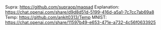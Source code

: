 Supra: https://github.com/supraop/maqsad
Explanation: https://chat.openai.com/share/d9d8d51d-5199-416d-a5a1-7c7cc7ab69a8
Temp: https://github.com/ankit0313/Temp
MNIST: https://chat.openai.com/share/11597b49-e653-471e-a732-4c56f0633925
